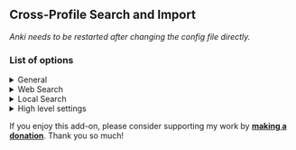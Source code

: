 <h2>Cross-Profile Search and Import</h2>

<p>
<i>Anki needs to be restarted after changing the config file directly.</i>
</p>

<h3>List of options</h3>

<details>
    <summary>General</summary>
    <ul>
        <li><code>max_displayed_notes</code> | how many search result to display on one page</li>
        <li><code>hidden_fields</code> | contents of fields that contain these keywords won't be shown.</li>
        <li><code>skip_duplicates</code> | Skips cards, which are already existent in the collection</li>
        <li><code>copy_tags</code> | Adds the category in case of web search and tags in all cases as anki tags</li>
        <li><code>search_online</code> | Toggle between local profile's and immersion kit's search</li>
        <li><code>show_note_preview</code> | Toggles the preview on the right side when having a card selected</li>
        <li><code>show_extended_filters</code> | Toggles the filter list shown at the top</li>
        <li><code>show_help_buttons</code> | Toggles all those help buttons shown</li>
    </ul>
</details>

<details>
    <summary>Web Search</summary>
    <ul>
        <li><code>import_source_info</code> | If enabled, adds a field regarding name, episode or similar</li>
        <li><code>fetch_anki_card_media</code> | If enabled, the the media content shown on cards will be loaded from the internet, instead of from local storage.<br/>
    For converting back to local, see <a href="https://ankiweb.net/shared/info/1293255374">this addon</a></li>
    </ul>
</details>

<details>
    <summary>Local Search</summary>
    <ul>
        <li><code>allow_empty_search</code> | Search notes even if the search field is emtpy. Will show EVERY card you got (very slow)</li>
        <li><code>copy_card_data</code> | Copies data like due date</li>
        <li><code>exported_tag</code> | Tag added to other profile's cards when imported</li>
    </ul>
</details>

<details>
<summary>High level settings</summary>
    <ul>
        <li><code>timeout_seconds</code> | How many seconds should we try to find cards online before giving up</li>
        <li><code>enable_debug_log</code> | print debug information to <code>stdout</code> and to a log file.<br/>
    Location: <code>~/.local/share/Anki2/subsearch_debug.log</code> (GNU systems) or <code>%APPDATA%/Anki2/subsearch_debug.log</code> (Windows).</li>
        <li><code>call_add_cards_hook</code> | Calls the <code>add_cards_did_add_note</code> hook as soon as a note is imported.<br/>
    For addon evaluation purposes. (<a href="https://ankiweb.net/shared/info/1207537045">example</a>)</li>
    </ul>
</details>

<p>If you enjoy this add-on, please consider supporting my work by
<b><a href="https://tatsumoto.neocities.org/blog/donating-to-tatsumoto.html">making a donation</a></b>.
Thank you so much!
</p>
